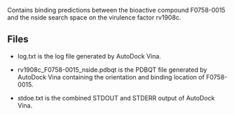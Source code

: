 Contains binding predictions between the bioactive compound F0758-0015 and the nside search space on the virulence factor rv1908c.

## Files

- log.txt is the log file generated by AutoDock Vina.

- rv1908c_F0758-0015_nside.pdbqt is the PDBQT file generated by AutoDock Vina containing the orientation and binding location of F0758-0015.

- stdoe.txt is the combined STDOUT and STDERR output of AutoDock Vina.

